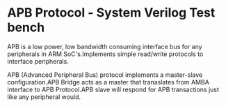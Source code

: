 # APB Protocol - System Verilog Test bench
APB is a low power, low bandwidth consuming interface bus for any peripherals in ARM SoC's.Implements simple read/write protocols to interface peripherals.

APB (Advanced Peripheral Bus) protocol implements a master-slave configuration.APB Bridge acts as a master that tranaslates from AMBA interface to APB Protocol.APB slave will respond for APB transactions just like any peripheral would.

